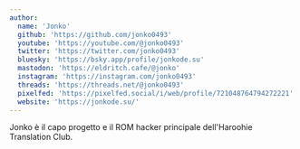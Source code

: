 ```yaml
---
author:
  name: 'Jonko'
  github: 'https://github.com/jonko0493'
  youtube: 'https://youtube.com/@jonko0493'
  twitter: 'https://twitter.com/jonko0493'
  bluesky: 'https://bsky.app/profile/jonkode.su'
  mastodon: 'https://eldritch.cafe/@jonko'
  instagram: 'https://instagram.com/jonko0493'
  threads: 'https://threads.net/@jonko0493'
  pixelfed: 'https://pixelfed.social/i/web/profile/721048764794272221'
  website: 'https://jonkode.su/'
---
```


Jonko è il capo progetto e il ROM hacker principale dell'Haroohie Translation Club.